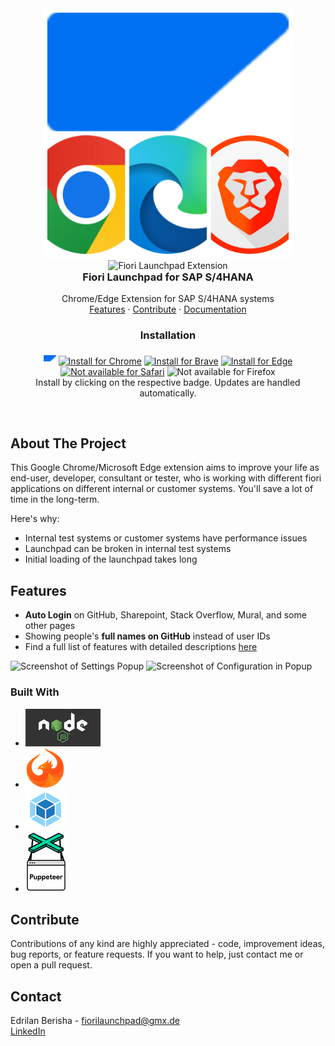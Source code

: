 <div align="center">

  <div id="banner-image-container" >
  <picture >
    <source media="(prefers-color-scheme: dark)" srcset="./assets/sap-addon-2-dark-mode.png">
    <source media="(prefers-color-scheme: light)" srcset="./assets/sap-addon-2-light-mode.png">
    <img alt="Fiori Launchpad Extension for SAP S/4HANA" src="imagesReadMe/introPic.png" width="400">
  </picture>
  <img id="banner-image-light-mode-fallback-gh-pages" alt="Fiori Launchpad Extension" src="./i" width="0">
  </div>


  <h3 align="center" style="margin-top: 0;">Fiori Launchpad for SAP S/4HANA</h3>

  <p align="center">
    Chrome/Edge Extension for SAP S/4HANA systems
    <br />
    <a href="#features">Features</a>
    ·
    <a href="#contribute">Contribute</a>
    ·
    <a href="<<<<<<<broke">Documentation</a>
  </p>
</div>

<h3 align="center">Installation</h3>

<p align="center">
<a href="https://edrilanberisha.github.io/">
<img src="https://github.com/EdrilanBerisha/edrilanberisha.github.io/blob/main/imagesReadMe/sap48.png" height="20px" /></a>
<a href="https://chromewebstore.google.com/detail/nelmoakcfgfgkigcjgkmibhmgfpbhcbh?utm_source=item-share-cb">
<img src="https://img.shields.io/badge/chrome-v1.23.3-4285F4?logo=google-chrome" alt="Install for Chrome" /></a>
<a href="https://chromewebstore.google.com/detail/nelmoakcfgfgkigcjgkmibhmgfpbhcbh?utm_source=item-share-cb">
<img src="https://img.shields.io/badge/brave-v1.23.3-FB542B?logo=brave" alt="Install for Brave" /></a>
<a href="https://chromewebstore.google.com/detail/nelmoakcfgfgkigcjgkmibhmgfpbhcbh?utm_source=item-share-cb">
<img src="https://img.shields.io/badge/edge-v1.23.3-0078D7?logo=microsoft-edge" alt="Install for Edge" /></a>
<a href="https://www.mozilla.org/en-US/firefox/new/">
<img src="https://img.shields.io/badge/safari-not_available-000000?logo=safari" alt="Not available for Safari" /></a>
<img src="https://img.shields.io/badge/firefox-not_available-000000?logo=firefox" alt="Not available for Firefox" />
<br />
Install by clicking on the respective badge.
Updates are handled automatically.
</p>

<br />

## About The Project

This Google Chrome/Microsoft Edge extension aims to improve your life as end-user, developer, consultant or tester, who is working with different fiori applications on different internal or customer systems. You'll save a lot of time in the long-term.

Here's why:
* Internal test systems or customer systems have performance issues
* Launchpad can be broken in internal test systems
* Initial loading of the launchpad takes long

## Features

* **Auto Login** on GitHub, Sharepoint, Stack Overflow, Mural, and some other pages
* Showing people's **full names on GitHub** instead of user IDs
* Find a full list of features with detailed descriptions <a href="<insertLink>">here</a>

<img src="docs/screenshot-1.21-settings-popup.png" width="320" alt="Screenshot of Settings Popup" title="Screenshot of Settings Popup" /> <img src="docs/screenshot-1.21-settings-popup-configuration.png" width="320" alt="Screenshot of Configuration in Popup" title="Screenshot of Configuration in Popup" />

### Built With

* [![nodejs][nodejs]][nodejs-url]
* [![UI5][ui5-wc]][ui5wc-url]
* [![Webpack][webpack]][webpack-url]
* [![Puppeteer][puppeteer]][puppeteer-url]



## Contribute

Contributions of any kind are highly appreciated - code, improvement ideas, bug reports, or feature requests.
If you want to help, just contact me or open a pull request.


## Contact

Edrilan Berisha - fiorilaunchpad@gmx.de <br/>
[LinkedIn](https://www.linkedin.com/in/edrilan-berisha/)


[ui5-wc]: imagesReadMe/ui5logo.png
[ui5wc-url]: https://sap.github.io/ui5-webcomponents/
[puppeteer]: imagesReadMe/puppeteerlogo.png
[puppeteer-url]: https://github.com/puppeteer/puppeteer
[webpack]: imagesReadMe/webpacklogo.png
[webpack-url]: https://webpack.js.org/
[nodejs]: imagesReadMe/nodejslogo.png
[nodejs-url]: https://nodejs.org/en/
[introPicture]: imagesReadMe/introPic.png
